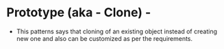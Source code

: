 # Prototype (aka - Clone) -

- This patterns says that cloning of an existing object instead of creating new one and also can be customized as per
  the requirements.
